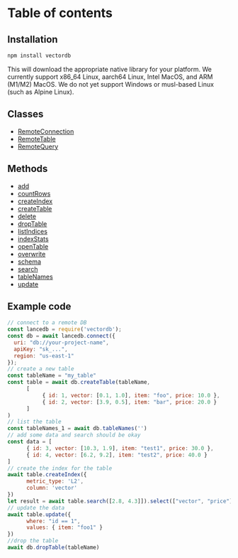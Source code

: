 # Table of contents

## Installation

```bash
npm install vectordb
```

This will download the appropriate native library for your platform. We currently
support x86_64 Linux, aarch64 Linux, Intel MacOS, and ARM (M1/M2) MacOS. We do not
yet support Windows or musl-based Linux (such as Alpine Linux).


## Classes 
- [RemoteConnection](classes/RemoteConnection.md)
- [RemoteTable](classes/RemoteTable.md)
- [RemoteQuery](classes/RemoteQuery.md)


## Methods

- [add](classes/RemoteTable.md#add)
- [countRows](classes/RemoteTable.md#countrows)
- [createIndex](classes/RemoteTable.md#createindex)
- [createTable](classes/RemoteConnection.md#createtable)
- [delete](classes/RemoteTable.md#delete)
- [dropTable](classes/RemoteConnection.md#droptable)
- [listIndices](classes/RemoteTable.md#listindices)
- [indexStats](classes/RemoteTable.md#liststats)
- [openTable](classes/RemoteConnection.md#opentable)
- [overwrite](classes/RemoteTable.md#overwrite)
- [schema](classes/RemoteTable.md#schema)
- [search](classes/RemoteTable.md#search)
- [tableNames](classes/RemoteConnection.md#tablenames)
- [update](classes/RemoteTable.md#update)


## Example code 
```javascript
// connect to a remote DB
const lancedb = require('vectordb');
const db = await lancedb.connect({
  uri: "db://your-project-name",
  apiKey: "sk_...",
  region: "us-east-1"
});
// create a new table
const tableName = "my_table"
const table = await db.createTable(tableName,
      [
           { id: 1, vector: [0.1, 1.0], item: "foo", price: 10.0 },
           { id: 2, vector: [3.9, 0.5], item: "bar", price: 20.0 }
      ]
)
// list the table
const tableNames_1 = await db.tableNames('')
// add some data and search should be okay
const data = [
      { id: 3, vector: [10.3, 1.9], item: "test1", price: 30.0 }, 
      { id: 4, vector: [6.2, 9.2], item: "test2", price: 40.0 }
]
// create the index for the table
await table.createIndex({
      metric_type: 'L2', 
      column: 'vector'
})
let result = await table.search([2.8, 4.3]]).select(["vector", "price"]).limit(1).execute()
// update the data
await table.update({ 
      where: "id == 1", 
      values: { item: "foo1" } 
})
//drop the table
await db.dropTable(tableName)
```